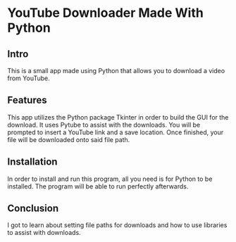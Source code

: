 <h1>YouTube Downloader Made With Python</h1>
<h2>Intro</h2>
This is a small app made using Python that allows you to download a video from YouTube.

<h2>Features</h2>
This app utilizes the Python package Tkinter in order to build the GUI for the download. It uses Pytube to assist with the downloads.
You will be prompted to insert a YouTube link and a save location. Once finished, your file will be downloaded onto said file path.

<h2>Installation</h2>
In order to install and run this program, all you need is for Python to be installed. The program will be able to run perfectly afterwards.

<h2>Conclusion</h2>
I got to learn about setting file paths for downloads and how to use libraries to assist with downloads.
